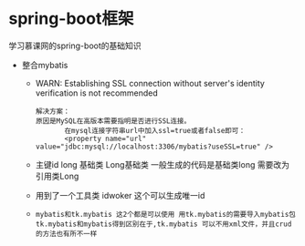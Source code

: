 # spring-boot框架
学习慕课网的spring-boot的基础知识  
* 整合mybatis

    - WARN: Establishing SSL connection without server's identity verification is not recommended  
      ```
      解决方案： 
      原因是MySQL在高版本需要指明是否进行SSL连接。
             在mysql连接字符串url中加入ssl=true或者false即可：  
             <property name="url" value="jdbc:mysql://localhost:3306/mybatis?useSSL=true" />
    - 主键id  long 基础类  Long基础类   一般生成的代码是基础类long  需要改为引用类Long  
  
    - 用到了一个工具类  idwoker 这个可以生成唯一id  
 
     - ```
       mybatis和tk.mybatis 这2个都是可以使用 用tk.mybatis的需要导入mybatis包 
       tk.mybatis和mybatis得到区别在于,tk.mybatis 可以不用xml文件，并且crud的方法也有所不一样  

  
  
